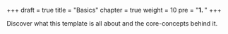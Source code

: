 +++
draft = true
title = "Basics"
chapter = true
weight = 10
pre = "<b>1. </b>"
+++

Discover what this template is all about and the core-concepts behind it.

